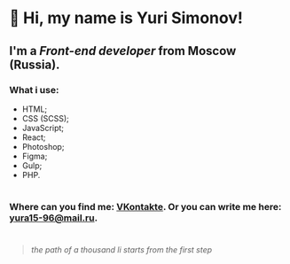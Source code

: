 # 👋 Hi, my name is **Yuri Simonov**!
## I'm a *Front-end developer* from Moscow (Russia).
### What i use:
- HTML;
- CSS (SCSS);
- JavaScript;
- React;
- Photoshop;
- Figma;
- Gulp;
- PHP.
#
### Where can you find me: [VKontakte](https://vk.com/yura1596). Or you can write me here: [yura15-96@mail.ru](yura15-96@mail.ru).
#
>*the path of a thousand li starts from the first step*
